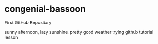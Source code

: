 # congenial-bassoon
First GitHub Repository

sunny afternoon, lazy sunshine, pretty good weather
trying github tutorial lesson
